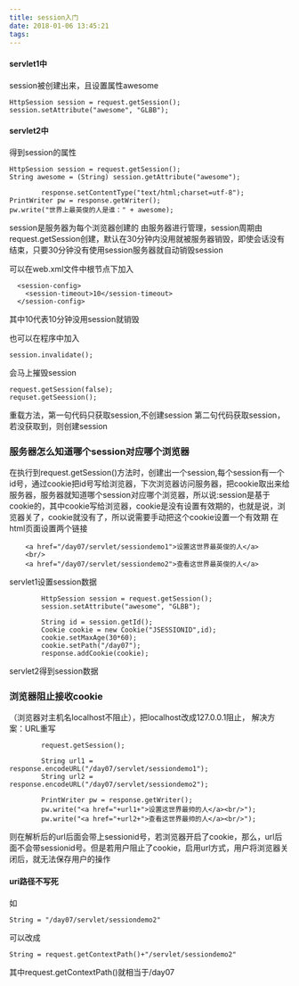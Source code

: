 ```yaml
---
title: session入门
date: 2018-01-06 13:45:21
tags:
---
```

#### servlet1中
session被创建出来，且设置属性awesome
```
HttpSession session = request.getSession();
session.setAttribute("awesome", "GLBB");
```
#### servlet2中
得到session的属性
```
HttpSession session = request.getSession();
String awesome = (String) session.getAttribute("awesome");

		response.setContentType("text/html;charset=utf-8");
PrintWriter pw = response.getWriter();
pw.write("世界上最英俊的人是谁：" + awesome);
```

session是服务器为每个浏览器创建的
由服务器进行管理，session周期由request.getSession创建，默认在30分钟内没用就被服务器销毁，即使会话没有结束，只要30分钟没有使用session服务器就自动销毁session

可以在web.xml文件中根节点下加入
```
  <session-config>
  	<session-timeout>10</session-timeout>
  </session-config>
```
其中10代表10分钟没用session就销毁

也可以在程序中加入
```
session.invalidate();
```
会马上摧毁session

```
request.getSession(false);
requset.getSeession();
```
重载方法，第一句代码只获取session,不创建session
第二句代码获取session，若没获取到，则创建session

### 服务器怎么知道哪个session对应哪个浏览器
在执行到request.getSession()方法时，创建出一个session,每个session有一个id号，通过cookie把id号写给浏览器，下次浏览器访问服务器，把cookie取出来给服务器，服务器就知道哪个session对应哪个浏览器，所以说:session是基于cookie的，其中cookie写给浏览器，cookie是没有设置有效期的，也就是说，浏览器关了，cookie就没有了，所以说需要手动把这个cookie设置一个有效期
在html页面设置两个链接
```
    <a href="/day07/servlet/sessiondemo1">设置这世界最英俊的人</a>
   	<br/>
   	<a href="/day07/servlet/sessiondemo2">查看这世界最英俊的人</a>
```
servlet1设置session数据
```
		HttpSession session = request.getSession();
		session.setAttribute("awesome", "GLBB");
		
		String id = session.getId();
		Cookie cookie = new Cookie("JSESSIONID",id);
		cookie.setMaxAge(30*60);
		cookie.setPath("/day07");
		response.addCookie(cookie);
```
servlet2得到session数据


### 浏览器阻止接收cookie
（浏览器对主机名localhost不阻止），把localhost改成127.0.0.1阻止，
解决方案：URL重写
```
		request.getSession();
		
		String url1 = response.encodeURL("/day07/servlet/sessiondemo1");
		String url2 = response.encodeURL("/day07/servlet/sessiondemo2");
		
		PrintWriter pw = response.getWriter();
		pw.write("<a href="+url1+">设置这世界最帅的人</a><br/>");
		pw.write("<a href="+url2+">查看这世界最帅的人</a><br/>");
```
则在解析后的url后面会带上sessionid号，若浏览器开启了cookie，那么，url后面不会带sessionid号。但是若用户阻止了cookie，启用url方式，用户将浏览器关闭后，就无法保存用户的操作

#### uri路径不写死
如
```
String = "/day07/servlet/sessiondemo2"
```
可以改成
```
String = request.getContextPath()+"/servlet/sessiondemo2"
```
其中request.getContextPath()就相当于/day07